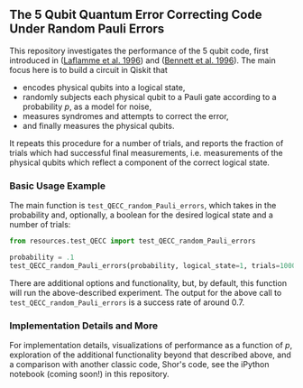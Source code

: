 ## The 5 Qubit Quantum Error Correcting Code Under Random Pauli Errors
This repository investigates the performance of the 5 qubit code, first introduced in ([Laflamme et al. 1996](https://arxiv.org/abs/quant-ph/9602019)) and ([Bennett et al. 1996](https://arxiv.org/abs/quant-ph/9604024)). The main focus here is to build a circuit in Qiskit that 
- encodes physical qubits into a logical state,
- randomly subjects each physical qubit to a Pauli gate according to a probability $p$, as a model for noise,
- measures syndromes and attempts to correct the error,
- and finally measures the physical qubits.
  
It repeats this procedure for a number of trials, and reports the fraction of trials which had successful final measurements, i.e. measurements of the physical qubits which reflect a component of the correct logical state.

### Basic Usage Example
The main function is `test_QECC_random_Pauli_errors`, which takes in the probability and, optionally, a boolean for the desired logical state and a number of trials:

```python
from resources.test_QECC import test_QECC_random_Pauli_errors

probability = .1
test_QECC_random_Pauli_errors(probability, logical_state=1, trials=10000)
```

There are additional options and functionality, but, by default, this function will run the above-described experiment. The output for the above call to `test_QECC_random_Pauli_errors` is  a success rate of around $0.7$.

### Implementation Details and More
For implementation details, visualizations of performance as a function of $p$, exploration of the additional functionality beyond that described above, and a comparison with another classic code, Shor's code, see the iPython notebook (coming soon!) in this repository.
